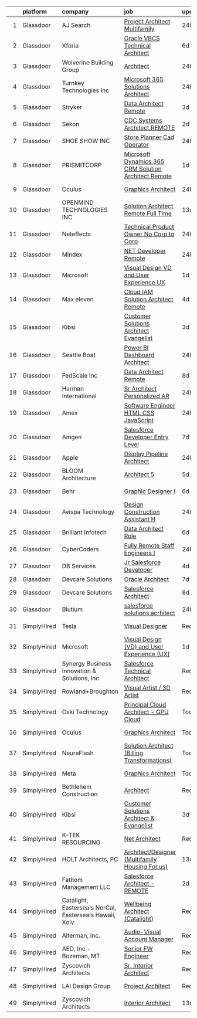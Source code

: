

|    | platform    | company                                                 | job                                                                                                                                                                                                                                                                                                                                                                                                                                                                                                                                                                                                                                                                                                                                                                                                                                                                                                                                                                                                                                                                                                                                                                                                                                                                                                                                                                                                                                                    | update_time   | location          |
|---:|:------------|:--------------------------------------------------------|:-------------------------------------------------------------------------------------------------------------------------------------------------------------------------------------------------------------------------------------------------------------------------------------------------------------------------------------------------------------------------------------------------------------------------------------------------------------------------------------------------------------------------------------------------------------------------------------------------------------------------------------------------------------------------------------------------------------------------------------------------------------------------------------------------------------------------------------------------------------------------------------------------------------------------------------------------------------------------------------------------------------------------------------------------------------------------------------------------------------------------------------------------------------------------------------------------------------------------------------------------------------------------------------------------------------------------------------------------------------------------------------------------------------------------------------------------------|:--------------|:------------------|
|  1 | Glassdoor   | AJ Search                                               | [Project Architect   Multifamily](https://www.glassdoor.com/partner/jobListing.htm?pos=109&ao=1110586&s=58&guid=00000182cea6691c9f322eb85ed33a7d&src=GD_JOB_AD&t=SR&vt=w&ea=1&cs=1_f719d609&cb=1661324389017&jobListingId=1008087823269&cpc=5EFBB0462F9C6B7A&jrtk=3-0-1gb7acqaqklsv801-1gb7acqb8jm5f800-c19b952bbbdbbcc8--6NYlbfkN0A0WXC-whO1iRQDATMjlch3_hmR9L6WE-I7UCAj2DgMKTNSLC2b8EqzC8ZdpF_hqIg8jLkuTjjylZ04sH9lcBpezepffp7hsD1oKJ_rYlyqZ-0Y14NIJhNfUR3LABOzrqtySJErRVaat5_Izj7FR4AYJrKDR34RwKhFMN_ZeHIXbQ3Fayqe3Ooc2QIMgoyrKBi4DiIxYb1N-_-vScOlo_GTZYno8m0w2C6utQwbzbT0ifDAorVUhphzNlUUEwTUBf5nXkYexd03B5jW7Hg-LO-UDKjUrBUoZvv1ZFoo4ZoRUi7zoMkQODDqA8574im_IOW5c_lIpGNN7zomIK0HzOyq8MplOksnlNT-AwE8CybjEsWypRPq-rgejbF_Cg2nLEr55SFUFDDpxxZts4bmIHk8rYNK9QxlWUn9S6iNihZLrHyTxFpOVRUIdKf2VYPjylqQc6C_4xurnS0S8Wu18-DnQEiwk9l4EJ-VtXjecwY-N0vf6Jr8sD0IhO8mc2cH4Ehi6Hago_n0sg%3D%3D)                                                                                                                                                                                                                                                                                                                                                                                                                                                                                                                                                                 | 24h           | Oregon            |
|  2 | Glassdoor   | Xforia                                                  | [Oracle VBCS Technical Architect](https://www.glassdoor.com/partner/jobListing.htm?pos=128&ao=1136043&s=58&guid=00000182cea6691c9f322eb85ed33a7d&src=GD_JOB_AD&t=SR&vt=w&ea=1&cs=1_c75bf8bb&cb=1661324389018&jobListingId=1008076717679&jrtk=3-0-1gb7acqaqklsv801-1gb7acqb8jm5f800-b409a80ac25fdc2c-)                                                                                                                                                                                                                                                                                                                                                                                                                                                                                                                                                                                                                                                                                                                                                                                                                                                                                                                                                                                                                                                                                                                                                  | 6d            | Remote            |
|  3 | Glassdoor   | Wolverine Building Group                                | [Architect](https://www.glassdoor.com/partner/jobListing.htm?pos=121&ao=1136043&s=58&guid=00000182cea6691c9f322eb85ed33a7d&src=GD_JOB_AD&t=SR&vt=w&cs=1_ca8d3747&cb=1661324389018&jobListingId=1008087961641&jrtk=3-0-1gb7acqaqklsv801-1gb7acqb8jm5f800-98dffda07a38f17c-)                                                                                                                                                                                                                                                                                                                                                                                                                                                                                                                                                                                                                                                                                                                                                                                                                                                                                                                                                                                                                                                                                                                                                                             | 24h           | Grand Rapids, MI  |
|  4 | Glassdoor   | Turnkey Technologies Inc                                | [Microsoft 365 Solutions Architect](https://www.glassdoor.com/partner/jobListing.htm?pos=125&ao=1136043&s=58&guid=00000182cea6691c9f322eb85ed33a7d&src=GD_JOB_AD&t=SR&vt=w&ea=1&cs=1_6d992687&cb=1661324389018&jobListingId=1008089399516&jrtk=3-0-1gb7acqaqklsv801-1gb7acqb8jm5f800-d1f30900e06d0dab-)                                                                                                                                                                                                                                                                                                                                                                                                                                                                                                                                                                                                                                                                                                                                                                                                                                                                                                                                                                                                                                                                                                                                                | 24h           | Remote            |
|  5 | Glassdoor   | Stryker                                                 | [Data Architect  Remote ](https://www.glassdoor.com/partner/jobListing.htm?pos=110&ao=1110586&s=58&guid=00000182cea6691c9f322eb85ed33a7d&src=GD_JOB_AD&t=SR&vt=w&cs=1_bb9f014b&cb=1661324389016&jobListingId=1008082755386&cpc=334ABAF5D42DC775&jrtk=3-0-1gb7acqaqklsv801-1gb7acqb8jm5f800-362a5d24adb281af--6NYlbfkN0DDb2HBbdgERfTLVhW415YjhZ7zErQZ38tY3lCcTrqyrs2mBnBskfi5muEc3bbt5s9YgCohieUqzyiblkUs2gnH74IpCJFrwLLP8gGQUHefikZRha4SQs5dkOc2U_vd9wydn5yech3fHou46ZKilgXhpCYtNjC7A0Jy_LW7-EA05xbMKqd30eg_17Rbo2apbusjGSIFe6cu2mfpk0iP6Mye2L0hqD4R27li6v3E3OI-h5WdIo1HJmfue0xPTRO5vFheYuHKkJgJlnniyf99loJ8fQt09CGtJhzGyG3JvOpfzHNSlYAFEKEFjpdH6dPKU3wslSD8WGb-dcC45AjoB6jy_N1vBVND0ixx25HBzUVb8SP2Dp3om9HnA7rtP8suEaA_9BT8cl8RJ7DJHia08RNnUjuC5pxRH0EWPOi_SeL3MN10mOKK_jKadxoLvrHo-inrcCctBsUARTuke5L_0Tkx-pRwGfnwOR73TG8kIp1f_Zp_LdFTveNKhzxNE-hz1SGzHg0l3a5WnnHClNgresmbw-H25__ho2Izl-6gcvtsN7kU7SCG0Jq6JA_JXIdGcLue3mS_AV9pdIrOK_Cmm8F04qB8rlwT3dOHFG_7HG7WFeHl3z1EDPCljUewh_568MYffFZUD1qkhhxd8vz9njCAG8WSMbxwB8zMqlIrKss876cBjF_QhNW1pZ4tCK1aiW_dk1UWqmfKJ8HG1nERozT4Roo7Mar8bPiTwFlq2g7S2kZ_dCdrNY45AIb-9ZJr1ayzz536XXnT1oqReialbaXAC9yvB4c6Rra_Qv7Ndq-_aESsl2oXVcExbbNtZb5h-I1j08qQApNcwk5oG3jAsRiWtiqHWeqAnw1NsMFsd8E5S2D_olziHo98WxibQp2VnRNvHBSvhn2zzSvx2LR3QdVJzPhT7_vxVVfwPgyRc_1PX5bMaQQ3_oysH-ewG72Q_fa7sDV6DPfTzsfxE-UA0omxwDq189Ry-K9pfYMtLUDvlmVpBXEUI9gC88LK7seUIzuKfIMbb1nxVzOnAW-pPqenklr-rhDZcM6LHm7_MVuEWQ%3D%3D)              | 3d            | Michigan          |
|  6 | Glassdoor   | Sekon                                                   | [CDC Systems Architect   REMOTE](https://www.glassdoor.com/partner/jobListing.htm?pos=127&ao=1136043&s=58&guid=00000182cea6691c9f322eb85ed33a7d&src=GD_JOB_AD&t=SR&vt=w&ea=1&cs=1_b7b77f48&cb=1661324389018&jobListingId=1008083435579&jrtk=3-0-1gb7acqaqklsv801-1gb7acqb8jm5f800-046a33f0fe07b22b-)                                                                                                                                                                                                                                                                                                                                                                                                                                                                                                                                                                                                                                                                                                                                                                                                                                                                                                                                                                                                                                                                                                                                                   | 2d            | Atlanta, GA       |
|  7 | Glassdoor   | SHOE SHOW INC                                           | [Store Planner Cad Operator](https://www.glassdoor.com/partner/jobListing.htm?pos=118&ao=1136043&s=58&guid=00000182cea6691c9f322eb85ed33a7d&src=GD_JOB_AD&t=SR&vt=w&ea=1&cs=1_f475b6de&cb=1661324389018&jobListingId=1008088599090&jrtk=3-0-1gb7acqaqklsv801-1gb7acqb8jm5f800-e3da1e5a9b83e560-)                                                                                                                                                                                                                                                                                                                                                                                                                                                                                                                                                                                                                                                                                                                                                                                                                                                                                                                                                                                                                                                                                                                                                       | 24h           | Concord, NC       |
|  8 | Glassdoor   | PRISMITCORP                                             | [Microsoft Dynamics 365 CRM Solution Architect   Remote](https://www.glassdoor.com/partner/jobListing.htm?pos=122&ao=1136043&s=58&guid=00000182cea6691c9f322eb85ed33a7d&src=GD_JOB_AD&t=SR&vt=w&ea=1&cs=1_4c470a45&cb=1661324389018&jobListingId=1008086779947&jrtk=3-0-1gb7acqaqklsv801-1gb7acqb8jm5f800-978706a382465c12-)                                                                                                                                                                                                                                                                                                                                                                                                                                                                                                                                                                                                                                                                                                                                                                                                                                                                                                                                                                                                                                                                                                                           | 1d            | Remote            |
|  9 | Glassdoor   | Oculus                                                  | [Graphics Architect](https://www.glassdoor.com/partner/jobListing.htm?pos=105&ao=1110586&s=58&guid=00000182cea6691c9f322eb85ed33a7d&src=GD_JOB_AD&t=SR&vt=w&cs=1_9980dce0&cb=1661324389015&jobListingId=1008089729840&cpc=149B3D5996025BBA&jrtk=3-0-1gb7acqaqklsv801-1gb7acqb8jm5f800-06593c3a392653bc--6NYlbfkN0DYl4UJW4r1Vl7FEn6T9F-rD9lpC-0oMJVSiWjK_MGUd8e8cHXcpv6KPyjLHZEfqkV4p65aMquXS3afkTk8QD09_mW6sRPpnPu8dWx8qLY4Jb39NsmxEXdcSuM54o3GTpnivYC9XaV1LzuAwDQGUinCnZ-ykaK7egvDEv6nrwYf-D6fb98hz2pyXr06d2qTXJF6m3ib1YS-QuHz_qt6qfROKeMeINj2qiE8Ei8wW8hAfxOYAZg15zVcMqGvXdHHFrYe8-P1hQnTE3SX6EjcuLOjTREquKuF7AJXs17Irt61Oosx8vs5I1OHVeGwARrHyNQcZ4cs3woJfGCw_XvZ-V1L-ItJS1X9Ve-_ZS-B3nPn0dknXetlxnkYGN_lDqCrnqHWpslejgHpVREtz8B6-SAgzM69KNt81pxQOeRvY7Tpp368lx9P6mVDCBCMvyuknK40Qh7jbgKyI0OQrEj8Ec2TnPfWsFKM1ne0dGiUa0CF60Dj3fj6gvOzffwgGxxUi-6xvy4DTMPvSD3GocTaa_jJLYPduRzpcMRL-5Nl9XaULPjHIz4fiD8CMVtWYkQ0lmGqiOnXLqRT6-ln_4MP-9jm0xwTWaGuSl7vwzuk8UdsFFO70FHXvXV9_NmqEpORCkzKnutKDi0zl8S-c12cE00KWytJbC3Uz1K6Rr9pReAU1WFGXJfNqjiqDDGYJLcT_Rr89B_gEwXNIRyWHiu_rZSGiQQ0d1pSITSJPBsAeCaNdGWiScTv1MR6WwIxTRg6VkJPKPNN8HLe-7Aobq6GD3eBii_w96XRBNygQjz6wNFH2ZLI0MBuVHX7gQMkkGtaXmbeEMH6oL82fgXdv9WEH1sKXOzZAv4lsjd2H2HqRoAOTAjivYqAl0f0N2u8M4bNqYmw_WCrYgdFONZawW94_TdjolrxJOhXf1vsbZ-ngu-Pqls0BoZvRsE9xqEQJCNOP0dAs-qdkPoj10HzuaOxRYt8eP7K9gHR6Cy0QwrhEfUwz1INAMH0zJ99W2h79M2D7Ah5Me1CWu9zVNL0d9TraTJQrMYBCs2r9mDUF_it-oDztdQwrhLNqWIu11GgGswKP8E%3D) | 24h           | Redmond, WA       |
| 10 | Glassdoor   | OPENMIND TECHNOLOGIES INC                               | [Solution Architect    Remote    Full Time](https://www.glassdoor.com/partner/jobListing.htm?pos=120&ao=1136043&s=58&guid=00000182cea6691c9f322eb85ed33a7d&src=GD_JOB_AD&t=SR&vt=w&ea=1&cs=1_5fa31724&cb=1661324389018&jobListingId=1008065031559&jrtk=3-0-1gb7acqaqklsv801-1gb7acqb8jm5f800-2c5e3a089fff6817-)                                                                                                                                                                                                                                                                                                                                                                                                                                                                                                                                                                                                                                                                                                                                                                                                                                                                                                                                                                                                                                                                                                                                        | 13d           | Remote            |
| 11 | Glassdoor   | Neteffects                                              | [Technical Product Owner No Corp to Corp](https://www.glassdoor.com/partner/jobListing.htm?pos=111&ao=1110586&s=58&guid=00000182cea6691c9f322eb85ed33a7d&src=GD_JOB_AD&t=SR&vt=w&ea=1&cs=1_a1692793&cb=1661324389017&jobListingId=1008088930213&cpc=B076152010A3B66C&jrtk=3-0-1gb7acqaqklsv801-1gb7acqb8jm5f800-44f66f1cca324b45--6NYlbfkN0DkPptDrJXidHbiX_cAZqY1TBO6BcohTQUDFYyXRozAXCnWqtX7QyrzcYv9EndguHVnaFBm0Jrt1FNMGpE0bRhL456C0bnqUHbB0p_p25SLUHgu9T8KnvBIsXcf-mAhXwA_FqwtH60Qzyt-5idvM2Fqj7u6ScqEjV9i8w59Ri2rgC3UHAzFrc2j0D8kvsx4x6LMU8a4az45jsAevtiqPrHGEIxUHdctYKSI6PLIJQbfFzEKKELN_D_5ywVudT-bz4ceHsbFGDfM5sladtl8QYLKMj77KFtV3tQpr9aXepPxpK7yRFE8NvJ3cosws_NUWuivooonCLNJwlecw0o5CqYg3FuCC_y3qEc8MQrp6VZPQ8XGMA7MjRpaeS-aDiJIJPaChCYya5xDhrjSA02ed87ryFICjdJ_pEO6p6bPiE4JLzpSDl88LRXR09tdBXooSOCxgFcOdeAwsC3YJ9R5WUC3m-_r8T6gcAHq42Pw2P8jyvBOTRiP8l-uaVS4D0npaN1VwBrQ_Wah_BYdZJPgjWBVpk9no32kLoA%3D)                                                                                                                                                                                                                                                                                                                                                                                                                                                                                                                                       | 24h           | Remote            |
| 12 | Glassdoor   | Mindex                                                  | [ NET Developer   Remote](https://www.glassdoor.com/partner/jobListing.htm?pos=102&ao=1110586&s=58&guid=00000182cea6691c9f322eb85ed33a7d&src=GD_JOB_AD&t=SR&vt=w&ea=1&cs=1_860912e0&cb=1661324389015&jobListingId=1008089055000&cpc=24BF2F2386F532EA&jrtk=3-0-1gb7acqaqklsv801-1gb7acqb8jm5f800-31ff2bc966bd457f--6NYlbfkN0CLgwaKAUlQ2lwAm757208DwYLoEfHsQXFdqSSeeT1BHCDNUNcihckOvgjgo9TdLkohcROb46XjP_0QOIXkWI-BkAHpJqR6ikXL2g0F8njpUbTRWJX7xCbGBq0fvNm-nqjs_V55CLWhN9n3eJwWvsp3SV6g0sXhS-f73BVZqGgLUcSiHB3BPHCZgVwff-KTzey2Iar-zhItgTZH8d3CNb_5N5H3mrPGVD6e6IaApQzTn_vx_BNUugMXpLLRfGDeiKINw2ZKY2BMCi4n3V-8vbxJps2CfbWxKl7-HTpdEMP_mwAQO0UBMw4exzdrnr8EBNFyjWRr-Fz2IcrKJ51dcykuTrK5GCxJYqHa6cUrkvOXcgQxCPNLXnTpQwTzrwnzBziE9xTbzYFtbarLb920IMPPfFsBCoTOcLTX1lN-gaXh_OLqpqpCPtQp4YjtYEgJKIQ72p1QR5iBjjl39bOct9PcFL7pXkfeEpbofVwgvPEVqA%3D%3D)                                                                                                                                                                                                                                                                                                                                                                                                                                                                                                                                                                                                         | 24h           | Rochester, NY     |
| 13 | Glassdoor   | Microsoft                                               | [Visual Design  VD  and User Experience  UX ](https://www.glassdoor.com/partner/jobListing.htm?pos=114&ao=1136043&s=58&guid=00000182cea6691c9f322eb85ed33a7d&src=GD_JOB_AD&t=SR&vt=w&ea=1&cs=1_645b9973&cb=1661324389017&jobListingId=1008086063623&jrtk=3-0-1gb7acqaqklsv801-1gb7acqb8jm5f800-2a46bd2b6f29d48a-)                                                                                                                                                                                                                                                                                                                                                                                                                                                                                                                                                                                                                                                                                                                                                                                                                                                                                                                                                                                                                                                                                                                                      | 1d            | Seattle, WA       |
| 14 | Glassdoor   | Max eleven                                              | [Cloud IAM Solution Architect    Remote](https://www.glassdoor.com/partner/jobListing.htm?pos=117&ao=1136043&s=58&guid=00000182cea6691c9f322eb85ed33a7d&src=GD_JOB_AD&t=SR&vt=w&ea=1&cs=1_7f3326b7&cb=1661324389018&jobListingId=1008081881839&jrtk=3-0-1gb7acqaqklsv801-1gb7acqb8jm5f800-fd1c2c59c7451c79-)                                                                                                                                                                                                                                                                                                                                                                                                                                                                                                                                                                                                                                                                                                                                                                                                                                                                                                                                                                                                                                                                                                                                           | 4d            | Remote            |
| 15 | Glassdoor   | Kibsi                                                   | [Customer Solutions Architect   Evangelist](https://www.glassdoor.com/partner/jobListing.htm?pos=115&ao=1136043&s=58&guid=00000182cea6691c9f322eb85ed33a7d&src=GD_JOB_AD&t=SR&vt=w&ea=1&cs=1_cc9034f1&cb=1661324389017&jobListingId=1008082677489&jrtk=3-0-1gb7acqaqklsv801-1gb7acqb8jm5f800-78201ecf458b0e51-)                                                                                                                                                                                                                                                                                                                                                                                                                                                                                                                                                                                                                                                                                                                                                                                                                                                                                                                                                                                                                                                                                                                                        | 3d            | Remote            |
| 16 | Glassdoor   | Seattle Boat                                            | [Power BI Dashboard Architect](https://www.glassdoor.com/partner/jobListing.htm?pos=119&ao=1136043&s=58&guid=00000182cea6691c9f322eb85ed33a7d&src=GD_JOB_AD&t=SR&vt=w&ea=1&cs=1_531ac9bb&cb=1661324389018&jobListingId=1008087896966&jrtk=3-0-1gb7acqaqklsv801-1gb7acqb8jm5f800-55e2a4140ff30872-)                                                                                                                                                                                                                                                                                                                                                                                                                                                                                                                                                                                                                                                                                                                                                                                                                                                                                                                                                                                                                                                                                                                                                     | 24h           | Bellevue, WA      |
| 17 | Glassdoor   | FedScale  Inc                                           | [Data Architect  Remote ](https://www.glassdoor.com/partner/jobListing.htm?pos=104&ao=1110586&s=58&guid=00000182cea6691c9f322eb85ed33a7d&src=GD_JOB_AD&t=SR&vt=w&ea=1&cs=1_588d2201&cb=1661324389015&jobListingId=1008071816059&cpc=AF1E4A3695F490BE&jrtk=3-0-1gb7acqaqklsv801-1gb7acqb8jm5f800-44c5d418dc0d8167--6NYlbfkN0DdLn5tXN_RiyJSiFodarGZFJKa8s6F6AK0THPBWp05MQOFQCzoYzZx1C0PopGaGcz4qUE619Uy20V5pb8ZMxoatXEeKgzSCbKgg1y1vxWK1L-gD62zCNN1j7u8oWqaBghP1VNRZhGVxxLaw4bgkcsM5f3AwrwmICpyc9puI3Uf6hpr290iRuIVfq3YXYF-No03tnNBgEjxTW0GB1ORWcc5wxY2ESfqvTnE6glw0ulb4tBKg0Gqm5xkAFh9nI9xOdXOhf8SKEmlY7v0CvVZbVqpYCxkB3931Fx54MYxc9EetqU-R4xObWwZeWj-XyYERkOys5ArUvTfZh0ZhFtX0ZyTSIDwYDNFZAgRAWop8su1B16CqtDcXnc3mfIkozbFjwCSGGdV821rPWvgCTqsAZ-NDFMmulzCd3Dntp5iGCsK_zTeHFELb7_PRzcOZENPlDFz5i7OkDXzUvICjszELzShX9ixlrPYimmaxVfSI5V7VCkPvzZffetf3hvqKKoqjq4%3D)                                                                                                                                                                                                                                                                                                                                                                                                                                                                                                                                                                                       | 8d            | Remote            |
| 18 | Glassdoor   | Harman International                                    | [Sr Architect  Personalized AR](https://www.glassdoor.com/partner/jobListing.htm?pos=129&ao=1136043&s=58&guid=00000182cea6691c9f322eb85ed33a7d&src=GD_JOB_AD&t=SR&vt=w&cs=1_68b5eb13&cb=1661324389018&jobListingId=1008089124145&jrtk=3-0-1gb7acqaqklsv801-1gb7acqb8jm5f800-90d4b4bf2cf71617-)                                                                                                                                                                                                                                                                                                                                                                                                                                                                                                                                                                                                                                                                                                                                                                                                                                                                                                                                                                                                                                                                                                                                                         | 24h           | Novi, MI          |
| 19 | Glassdoor   | Amex                                                    | [Software Engineer  HTML  CSS  JavaScript](https://www.glassdoor.com/partner/jobListing.htm?pos=124&ao=1136043&s=58&guid=00000182cea6691c9f322eb85ed33a7d&src=GD_JOB_AD&t=SR&vt=w&cs=1_03e3d95a&cb=1661324389018&jobListingId=1008087926504&jrtk=3-0-1gb7acqaqklsv801-1gb7acqb8jm5f800-42935c2c7eef80a6-)                                                                                                                                                                                                                                                                                                                                                                                                                                                                                                                                                                                                                                                                                                                                                                                                                                                                                                                                                                                                                                                                                                                                              | 24h           | Palo Alto, CA     |
| 20 | Glassdoor   | Amgen                                                   | [Salesforce Developer   Entry Level](https://www.glassdoor.com/partner/jobListing.htm?pos=126&ao=1136043&s=58&guid=00000182cea6691c9f322eb85ed33a7d&src=GD_JOB_AD&t=SR&vt=w&cs=1_b3137565&cb=1661324389018&jobListingId=1008074343550&jrtk=3-0-1gb7acqaqklsv801-1gb7acqb8jm5f800-8429ed1715fc0585-)                                                                                                                                                                                                                                                                                                                                                                                                                                                                                                                                                                                                                                                                                                                                                                                                                                                                                                                                                                                                                                                                                                                                                    | 7d            | Thousand Oaks, CA |
| 21 | Glassdoor   | Apple                                                   | [Display Pipeline Architect](https://www.glassdoor.com/partner/jobListing.htm?pos=106&ao=1110586&s=58&guid=00000182cea6691c9f322eb85ed33a7d&src=GD_JOB_AD&t=SR&vt=w&cs=1_7d69fc65&cb=1661324389015&jobListingId=1008088537207&cpc=1CBFC3E34E2A31FF&jrtk=3-0-1gb7acqaqklsv801-1gb7acqb8jm5f800-889052181f810ff4--6NYlbfkN0BvKrLyj5gPmtZO9T8euul8TCxuuKNOtzRJOomxnwSEodTz2Bc-sPZl8WPllYOnI2h6eXIr7eaOcbO_by5nC9xsp6vFcSg-o_2lXBMtdHZl2idVMxEte8al4_cLmy4HmV7GEq6Dsa_vq-A17uGzxymzDDvy-J4FeVgKr8HmPb2WZc9cyX4HxSKwz0l6qjXDtpSNUV5bwighpmqeTCRdYudk4sLKnvyR2I7lL9Nn3It4wfxUibi8je-MBiOYe89IRYLOdRkoAfxf4L9ekypKfuU6fjBEbUgdQ16NPXdJvoktnBiqDyke_KGEsqCCYhmOVf88z3Ec7c35Ob2D-7cBboe5QqD5hJEIedp8wa1QNqGKOleahRueC5kEL_Q9S6_ftVK4JCRSFc3Uf5iKkbYO2RchVjlQyCad2VdGRMUNpUYFku_0sQc_DFy6thNq0iR9iNrO4jrVk192FrBSCh5I67VRQb6e2xqmgp3N-aaKlPXGi6UVz6XFR7xEF1bUG7JUoqP8rCHMvSVnrC5bJk4HeWUBhtjU1Xw0PQhE3nJisPLJ5oH_OMXc9FUL-3MKaiYoTfV3b-t9SMoDGUJ1iaFEplSBJnP7r15Ditl1abR1x1SC_6DJmKu2LAS9FQajmx8b8vNcuuNK2SRF-TdA-0G7gxbSdEAaUvo2voer_STzTPOFRa1511lc92aFJQPX2bMr2QqiEqeTqyepkFHHu-JJVFMmZHUakZ_OUIwDcbIl-EF_5Jx0Au_P9Ph2XGALVXUgBK1-9oha7N8E18vnKt0835fGDO7XUpn_Bl1VlBsRExEPrI5XZ60XvNDtyQqIrUG3IXvAsC64BapqhSGdWCjI0wDOyuqivZ-JwMW3PCrlaygU_bJQrOJ77W4JkdZ7VLGEzIeysSsPWdU1oJeOy7UlmZDfSvAxvIJc7TbqxDnFv2hsJelzfaYaV65zk85hORdZ0TaqQvt-Nv9blQ%3D%3D)                                                                                                           | 24h           | San Diego, CA     |
| 22 | Glassdoor   | BLOOM Architecture                                      | [Architect 5 ](https://www.glassdoor.com/partner/jobListing.htm?pos=101&ao=1110586&s=58&guid=00000182cea6691c9f322eb85ed33a7d&src=GD_JOB_AD&t=SR&vt=w&ea=1&cs=1_51780611&cb=1661324389014&jobListingId=1008080060773&cpc=E34230D9A5B14D81&jrtk=3-0-1gb7acqaqklsv801-1gb7acqb8jm5f800-2dd7d1af7da0ac01--6NYlbfkN0A4hgeKHdLyHgzaskNEvl2xXMVaueUT71iJOYpLYISQUCp9QgmWQMTvKiX-rI0aCl7N-e4QFIdpyUjJTx-Pp7WquQIS6qIzIw9-hLm8BQHOsiyd-SEykKNVBNFAgDIL0syYiF-8gPtgCD-tClMPJpLk4ML8LwxxTI-sqWmrtViDFvHzBFiXbWs4GOKccc6l-8vvNcTyGzEYVI8SvwOZi60dwUZDrpl34pZ9bTHyjJ8nWv_CKCXhLC3cbcOvCEWK6MtcWgNVjbzrN2afsVj9tCT5lr76WU44QrXWeowMgN8z3bBmY85gt-sZtYvV1amJdkQdY4jcmWvhGLUg46GGpkw_sJlZb8X7bFOALVIrJmhNOkVpG__kcZUwCXjZiMN1TYFjlkRxBFooT8wue4MlEDehehNtg5CJYTR0ioej9ou4DtTiQl3fL1epf7iikYumqXQUyUoJzNpAduWwFLeU9qZvWe2vQNXdvriX16eDEI3NtgLHKAQj0oxWbYulD55-0hwCH4hOZTjP0g%3D%3D)                                                                                                                                                                                                                                                                                                                                                                                                                                                                                                                                                                                    | 5d            | Boston, MA        |
| 23 | Glassdoor   | Behr                                                    | [Graphic Designer I](https://www.glassdoor.com/partner/jobListing.htm?pos=103&ao=1110586&s=58&guid=00000182cea6691c9f322eb85ed33a7d&src=GD_JOB_AD&t=SR&vt=w&cs=1_7e743ccc&cb=1661324389014&jobListingId=1008076428661&cpc=DED3C32E22E90A94&jrtk=3-0-1gb7acqaqklsv801-1gb7acqb8jm5f800-b5e4f79abe7e4ce2--6NYlbfkN0AT5rPPIiYm6NcaOC3xGxN7sTDpnxjbK5C7MY8Kpnw-1xf0-wBWQoZX7FEbgSsrQjRzelIKsvSk9zYwj-4i3Wcp16SJ3ecriqCmkifThENvdAsPnKf8X6Em3nLSLjLu6XYV6D-4Nj0Kg8pp9KsYXcy9TgDbkXdBADW1lilYzLIkzeB5VKa3mgEtAK8vAi4BdYrFJGU8VOuwn-exy5ouhIYhuiFRd7uKwM29g4UEkvQWwXVf06MCIf2Bx3Y3nuI16NN2QUeWxGv3984zzTfnOY5alwM4oEgry-Gn5RF6AXsxhcmMpSPNyDdNZgAAkl51i_7dX5iNrn14QHHf-EJTxfvAstxACmRxl6VXIqCk_2dIX4e5_aS4-DNqn5LMXR0AJ2QVynAf6SL5-4rjd_COtzqYAqaB8sGp17zh3Gvpcs4xVByfKkDLgFwlxhyoTVLWuhmBOxwXPtK3QYma6VjErOCfsVIRqeWMO-IUyJ9FT8MrfqY7OomvvUgKWncmYL4gIzErqq_MY0heGx-0dgtsiejBG74iqB8NLfr-Su7ibzRHQQoJVyhn0Z6O4yeXbPYFLmfYau1nmkPENasCjz14DWRN)                                                                                                                                                                                                                                                                                                                                                                                                                                                                                                               | 6d            | Santa Ana, CA     |
| 24 | Glassdoor   | Avispa Technology                                       | [Design   Construction Assistant  H ](https://www.glassdoor.com/partner/jobListing.htm?pos=108&ao=1110586&s=58&guid=00000182cea6691c9f322eb85ed33a7d&src=GD_JOB_AD&t=SR&vt=w&ea=1&cs=1_30bb0504&cb=1661324389016&jobListingId=1008089682157&cpc=6A22310A23505C64&jrtk=3-0-1gb7acqaqklsv801-1gb7acqb8jm5f800-5f9fc2d9d153d583--6NYlbfkN0Dj2d0qKPEJP0fpBViK7V-TZwXvjpwqshPgAnSSx4qW-KrhPkyDM9HZN_F8jkueVATei9Rv7cqcDJANvzkJGEFTe0OiGoogFgzF15qeMRrxNZr0tyBTc3ljjksxbY54ADse76v4HcOD0fQF-UKgyX69VgjcoiwRSSxJ8YutzSpco1zgRFpOSWxgc_9dtNGWS4zI1dRqNMCDJew-8obVZ9Rdb5INX52-_TQ6aSCLrdOY1UvZ_fpg0iE4Z0dSxfF4NuMqQzZy6FvGtd4JAJmpWOwA70cMfu2gL8bCGF0GCMuQeoBkU5zGA-OzvjCmmzuAHw9TGn_D3RU7s6Lj3ZEfNkwqYM_aSbQqQSS8lQ5A3CNILvd3Vozj0NDi9VFHwTMzv62cq3u5-9AqVhapJ1WX7RtGiOwirzc8_4mMTbcl_dYuxKREm2S1P3MTsJLd4PV0dbo3LlcYAUXXUCTA6oz0X5ORraxwPGkzLU8%3D)                                                                                                                                                                                                                                                                                                                                                                                                                                                                                                                                                                                                           | 24h           | San Francisco, CA |
| 25 | Glassdoor   | Brilliant Infotech                                      | [Data Architect Role](https://www.glassdoor.com/partner/jobListing.htm?pos=116&ao=1136043&s=58&guid=00000182cea6691c9f322eb85ed33a7d&src=GD_JOB_AD&t=SR&vt=w&ea=1&cs=1_c8a30127&cb=1661324389018&jobListingId=1008076640767&jrtk=3-0-1gb7acqaqklsv801-1gb7acqb8jm5f800-211ac800f9bd2748-)                                                                                                                                                                                                                                                                                                                                                                                                                                                                                                                                                                                                                                                                                                                                                                                                                                                                                                                                                                                                                                                                                                                                                              | 6d            | Remote            |
| 26 | Glassdoor   | CyberCoders                                             | [Fully Remote Staff Engineers I](https://www.glassdoor.com/partner/jobListing.htm?pos=112&ao=1110586&s=58&guid=00000182cea6691c9f322eb85ed33a7d&src=GD_JOB_AD&t=SR&vt=w&ea=1&cs=1_c2b0119c&cb=1661324389017&jobListingId=1008088931363&cpc=9908D8D4413DBB8A&jrtk=3-0-1gb7acqaqklsv801-1gb7acqb8jm5f800-8a2619dd09524e78--6NYlbfkN0CpFJQzrgRR8WqXWK1qKKEqALWJw739KlKqr2H-MSI4eoBlI4EFrmor2FYZMP3muM2iY6zZv4sQHrgzxPV9GR_MEWAy-LEmSaSKf2OGs6AuzjUEXEf-2p6SwcZFtO2ZLCpd11MO5-ponMdu94_VHYrV-IDMG7p3AyDH3Wr_LFUBV5Q_M-SnnM4eDGBQ6Tpg0cFTPccaV_Uj1CIboZ_19xwBm8jmCfHKavA2EGhDTDy9QWjXS_3ekzVuPhiiJFefgbl9ABSbPmj6MBPwjdHDsT6ojItLv7hTKseSVmWvrB7lWK_8MNC3B0fiJ8kATB4ZuBMZlPFxWECeoz9JH9yHqpXXcwIiZUF9LAHWVtm6w97SqapUNrhsupOYYqVAzqmQoxuJhQG2xWZ9__CEf1K8qy-yoj0QejCQzEqks6985UG_GI3fAU_itmnIgzzP8SgvpNihBFZvIoGGz-eCb-MzrPEIKTmCc63zN6zTdfuowrsIELRYFFZF78LLCrhTpVPxASgo3rO6p7Q6_YbSwKtifu0WjavN-tbcewqfW1SVOJubBvdhN2UvIwfNIdkC1DPmyK9YGJBJEveA1_lMAOytmE2vosGuO_0M4frJR4jhe4haJ9IbThxZI_vVKfUrLWagv4rynIlrwGrF9-XLsPVfvSSzRSlmeGFF7j04Ez0jGuM4MqssbUQQ4YPDne0mbGx_Rm_WoptJWH40QNjUdDbxjYKqcNxhY785Mb1fD6SW_U1s7o98UMu74VjdBbi0xzaNwxACalAWzHYSBZ3koTnYnQ-VxsxJ2bpT2v2txIAaz_GhHk-lr6WouzfRfumfCKd9Fsh3KfgsjifR7Ve9hKYvYK-z43IpAf7bOS4FqnwBSN12L9MxU-bth-AYyiGqKlWH78EBjSoP0uYJH1pmkAuhMjCdpVrR1GA1EBRs4aIJWhXQ8wjsHoaUdI4sT3IiBrmhuU-U_3gY5d3cXbMzKLyueigIfSKXFBo-SvJxwDKZL2ipbg%3D%3D)                                                                  | 24h           | Los Angeles, CA   |
| 27 | Glassdoor   | DB Services                                             | [Jr  Salesforce Developer](https://www.glassdoor.com/partner/jobListing.htm?pos=107&ao=1110586&s=58&guid=00000182cea6691c9f322eb85ed33a7d&src=GD_JOB_AD&t=SR&vt=w&ea=1&cs=1_65fae413&cb=1661324389016&jobListingId=1008081527972&cpc=7AD1D84939BBEEF3&jrtk=3-0-1gb7acqaqklsv801-1gb7acqb8jm5f800-fd2d1b936caa2a84--6NYlbfkN0BNH08xNr-jeX9VyyUulF50fCMVz2QxsjysJAGC1yYdwaZrIXYUYj-ok-K4r1rts2S03rWkBxpinVu32LprQSVifdxNZm3x0nDJSSFx_wiXpjuWP_wm7Huj7grqPp5pWmJBicOcxHBKTYxkNwFY8b9fY4p6DNrjOXxV96a6OgBdjvY8qm9xf24mdGsONUSKyxXd2GcZAjPmUJUMyY1NnwPNejCJp5XnIxIKuzNaD8rA3FiArclQ2FGcpA9bjHY8O1dyrH49xuty0RfaruAQKhGIr6y-SHUOPFCFeqaKaULTSHQwtdyU_bqenoiTT362Re_MRjEa_XPV8xqNEOISShIeHx2e4mpvG5uOXjqIDLuLZguGzNTw5e8PAVgI1EubOanWB_YMDe9ESloLmLYbHjT1WKpcavv7uWV39G3sMJFWEE_85vFQcpYwm661Lfo1YwASY3hipvv96svwBUUIL_791R-vscuTlAu-UguXNKfp6az1JAgj8Y4BE439d2bBQ6o%3D)                                                                                                                                                                                                                                                                                                                                                                                                                                                                                                                                                                                      | 4d            | Indianapolis, IN  |
| 28 | Glassdoor   | Devcare Solutions                                       | [Oracle Architect](https://www.glassdoor.com/partner/jobListing.htm?pos=113&ao=1136043&s=58&guid=00000182cea6691c9f322eb85ed33a7d&src=GD_JOB_AD&t=SR&vt=w&ea=1&cs=1_204e6872&cb=1661324389017&jobListingId=1008074165570&jrtk=3-0-1gb7acqaqklsv801-1gb7acqb8jm5f800-01669cefea1ba96c-)                                                                                                                                                                                                                                                                                                                                                                                                                                                                                                                                                                                                                                                                                                                                                                                                                                                                                                                                                                                                                                                                                                                                                                 | 7d            | Remote            |
| 29 | Glassdoor   | Devcare Solutions                                       | [Salesforce Architect](https://www.glassdoor.com/partner/jobListing.htm?pos=130&ao=1136043&s=58&guid=00000182cea6691c9f322eb85ed33a7d&src=GD_JOB_AD&t=SR&vt=w&ea=1&cs=1_79acd459&cb=1661324389018&jobListingId=1008072047151&jrtk=3-0-1gb7acqaqklsv801-1gb7acqb8jm5f800-98abb850aff40185-)                                                                                                                                                                                                                                                                                                                                                                                                                                                                                                                                                                                                                                                                                                                                                                                                                                                                                                                                                                                                                                                                                                                                                             | 8d            | Columbus, OH      |
| 30 | Glassdoor   | Blutium                                                 | [salesforce solutions acrhitect](https://www.glassdoor.com/partner/jobListing.htm?pos=123&ao=1136043&s=58&guid=00000182cea6691c9f322eb85ed33a7d&src=GD_JOB_AD&t=SR&vt=w&ea=1&cs=1_9495b859&cb=1661324389018&jobListingId=1008088446923&jrtk=3-0-1gb7acqaqklsv801-1gb7acqb8jm5f800-8ccb9046db5616b1-)                                                                                                                                                                                                                                                                                                                                                                                                                                                                                                                                                                                                                                                                                                                                                                                                                                                                                                                                                                                                                                                                                                                                                   | 24h           | Remote            |
| 31 | SimplyHired | Tesla                                                   | [Visual Designer](https://www.simplyhired.com/job/8xa7SsHkWQizRBz7HRMgc0sut82wRjL2HB4GxCDCe5d307YkKcUF3g?q=visual+architect)                                                                                                                                                                                                                                                                                                                                                                                                                                                                                                                                                                                                                                                                                                                                                                                                                                                                                                                                                                                                                                                                                                                                                                                                                                                                                                                           | Recently      | Hawthorne, CA     |
| 32 | SimplyHired | Microsoft                                               | [Visual Design (VD) and User Experience (UX)](https://www.simplyhired.com/job/Ivz9h9oIN4cCsj2UOAiufNDkSAI7syhf0WfprdSN5kUq5tIHiNgREw?q=visual+architect)                                                                                                                                                                                                                                                                                                                                                                                                                                                                                                                                                                                                                                                                                                                                                                                                                                                                                                                                                                                                                                                                                                                                                                                                                                                                                               | 1d            | Seattle, WA       |
| 33 | SimplyHired | Synergy Business Innovation & Solutions, Inc            | [Salesforce Technical Architect](https://www.simplyhired.com/job/3CNkvVU7G0NTIXvlMTTAPhUPaQtZgcvOKtFcJbPE89MUN8Ya582xRA?q=visual+architect)                                                                                                                                                                                                                                                                                                                                                                                                                                                                                                                                                                                                                                                                                                                                                                                                                                                                                                                                                                                                                                                                                                                                                                                                                                                                                                            | Recently      | Reston, VA        |
| 34 | SimplyHired | Rowland+Broughton                                       | [Visual Artist / 3D Artist](https://www.simplyhired.com/job/a6jc09FaT-WsTWRX4SZ9r250FnXzzVMgqyOB-q7qjxkVTn6ELeF_Pg?q=visual+architect)                                                                                                                                                                                                                                                                                                                                                                                                                                                                                                                                                                                                                                                                                                                                                                                                                                                                                                                                                                                                                                                                                                                                                                                                                                                                                                                 | Recently      | Denver, CO        |
| 35 | SimplyHired | Oski Technology                                         | [Principal Cloud Architect - GPU Cloud](https://www.simplyhired.com/job/zI9UEGEiftL0jOZ5xURzDecDwc-RipBnL02G-zdqOXrfbO8zmfhAFw?q=visual+architect)                                                                                                                                                                                                                                                                                                                                                                                                                                                                                                                                                                                                                                                                                                                                                                                                                                                                                                                                                                                                                                                                                                                                                                                                                                                                                                     | Today         | Santa Clara, CA   |
| 36 | SimplyHired | Oculus                                                  | [Graphics Architect](https://www.simplyhired.com/job/36Qegnp0PJhE7too_QKmZqdpkUq9puy9MtUUza2qRiY_hdKn0FAiRg?q=visual+architect)                                                                                                                                                                                                                                                                                                                                                                                                                                                                                                                                                                                                                                                                                                                                                                                                                                                                                                                                                                                                                                                                                                                                                                                                                                                                                                                        | Today         | Redmond, WA       |
| 37 | SimplyHired | NeuraFlash                                              | [Solution Architect (Billing Transformations)](https://www.simplyhired.com/job/TyD8YVlKtPbdcUudAlWNZv3XU0J28LaAgkMX_DwpdFDoGo0QuW-ltQ?q=visual+architect)                                                                                                                                                                                                                                                                                                                                                                                                                                                                                                                                                                                                                                                                                                                                                                                                                                                                                                                                                                                                                                                                                                                                                                                                                                                                                              | Today         | Oregon            |
| 38 | SimplyHired | Meta                                                    | [Graphics Architect](https://www.simplyhired.com/job/sjl9eON-QU_2SN7eZLuFzR_PQgoFg5kJ0nZAY2L0P39VmHNZb8_cww?q=visual+architect)                                                                                                                                                                                                                                                                                                                                                                                                                                                                                                                                                                                                                                                                                                                                                                                                                                                                                                                                                                                                                                                                                                                                                                                                                                                                                                                        | Today         | Redmond, WA       |
| 39 | SimplyHired | Bethlehem Construction                                  | [Architect](https://www.simplyhired.com/job/Fy-keka937tYhr1jH6W9QUr19yuoAaVcionNyLmZ3smLzFYQX_IY_A?q=visual+architect)                                                                                                                                                                                                                                                                                                                                                                                                                                                                                                                                                                                                                                                                                                                                                                                                                                                                                                                                                                                                                                                                                                                                                                                                                                                                                                                                 | Recently      | Cashmere, WA      |
| 40 | SimplyHired | Kibsi                                                   | [Customer Solutions Architect & Evangelist](https://www.simplyhired.com/job/XKcSA055a1zCgEQSBn6Tg6P56TfUHHwj0kTYNow0tZEwgIn33SzA8Q?q=visual+architect)                                                                                                                                                                                                                                                                                                                                                                                                                                                                                                                                                                                                                                                                                                                                                                                                                                                                                                                                                                                                                                                                                                                                                                                                                                                                                                 | 3d            | Remote            |
| 41 | SimplyHired | K-TEK RESOURCING                                        | [Net Architect](https://www.simplyhired.com/job/1uPQilAX3V-479ff1scEi3qUbgvzFtHzO4sMIn54SywYJQnMJ_kr7w?q=visual+architect)                                                                                                                                                                                                                                                                                                                                                                                                                                                                                                                                                                                                                                                                                                                                                                                                                                                                                                                                                                                                                                                                                                                                                                                                                                                                                                                             | Recently      | Remote            |
| 42 | SimplyHired | HOLT Architects, PC                                     | [Architect/Designer (Multifamily Housing Focus)](https://www.simplyhired.com/job/92bW0UnSpt1rI5H5iEb4suCHxkhTd4NDV5LeC1mIONK5QO3V8lm1Sg?q=visual+architect)                                                                                                                                                                                                                                                                                                                                                                                                                                                                                                                                                                                                                                                                                                                                                                                                                                                                                                                                                                                                                                                                                                                                                                                                                                                                                            | 13d           | Syracuse, NY      |
| 43 | SimplyHired | Fathom Management LLC                                   | [Salesforce Architect - REMOTE](https://www.simplyhired.com/job/hXRDquc92xKwivNdFOFpXWztg_TssWsCCf13wy6Y5MRoSfjkJaDZMA?q=visual+architect)                                                                                                                                                                                                                                                                                                                                                                                                                                                                                                                                                                                                                                                                                                                                                                                                                                                                                                                                                                                                                                                                                                                                                                                                                                                                                                             | 2d            | Remote            |
| 44 | SimplyHired | Catalight, Easterseals NorCal, Easterseals Hawaii, Xolv | [Wellbeing Architect (Catalight)](https://www.simplyhired.com/job/yzLMm5uuTPn8tHQa6vstvq2Q_O27HCABuAFrEW3s3a66vOk_yoHAwA?q=visual+architect)                                                                                                                                                                                                                                                                                                                                                                                                                                                                                                                                                                                                                                                                                                                                                                                                                                                                                                                                                                                                                                                                                                                                                                                                                                                                                                           | Recently      | Remote            |
| 45 | SimplyHired | Alterman, Inc.                                          | [Audio-Visual Account Manager](https://www.simplyhired.com/job/lF4UTxTMQnNh_QIvnWqb4Koq6bW1sfKOEd1vfTLSVbXlOjLdEaaGew?q=visual+architect)                                                                                                                                                                                                                                                                                                                                                                                                                                                                                                                                                                                                                                                                                                                                                                                                                                                                                                                                                                                                                                                                                                                                                                                                                                                                                                              | Recently      | San Antonio, TX   |
| 46 | SimplyHired | AED, Inc - Bozeman, MT                                  | [Senior FW Engineer](https://www.simplyhired.com/job/zINmUZXgScoXXgS_gyiF3t60esMGL8VWIM8nJ8Kv2CvxPHXAK-fHew?q=visual+architect)                                                                                                                                                                                                                                                                                                                                                                                                                                                                                                                                                                                                                                                                                                                                                                                                                                                                                                                                                                                                                                                                                                                                                                                                                                                                                                                        | Recently      | Bozeman, MT       |
| 47 | SimplyHired | Zyscovich Architects                                    | [Sr. Interior Architect](https://www.simplyhired.com/job/T7oet47aCOFHKQsEghPBtusux2cJdi0zmkul-G67QosaeOLXQtvx5Q?q=visual+architect)                                                                                                                                                                                                                                                                                                                                                                                                                                                                                                                                                                                                                                                                                                                                                                                                                                                                                                                                                                                                                                                                                                                                                                                                                                                                                                                    | Recently      | Miami, FL         |
| 48 | SimplyHired | LAI Design Group                                        | [Project Architect](https://www.simplyhired.com/job/CIuNOuiYTmwB25uEe9KZL9ZdFnTTRYm8z7_gvXIO1ty24owrmnVjbA?q=visual+architect)                                                                                                                                                                                                                                                                                                                                                                                                                                                                                                                                                                                                                                                                                                                                                                                                                                                                                                                                                                                                                                                                                                                                                                                                                                                                                                                         | Recently      | Englewood, CO     |
| 49 | SimplyHired | Zyscovich Architects                                    | [Interior Architect](https://www.simplyhired.com/job/fPq0a74f62KrmUrpqkOMhukZfNylin9CSbwuJuu7iArIlRLTTLaAbA?q=visual+architect)                                                                                                                                                                                                                                                                                                                                                                                                                                                                                                                                                                                                                                                                                                                                                                                                                                                                                                                                                                                                                                                                                                                                                                                                                                                                                                                        | 13d           | Tampa, FL         |